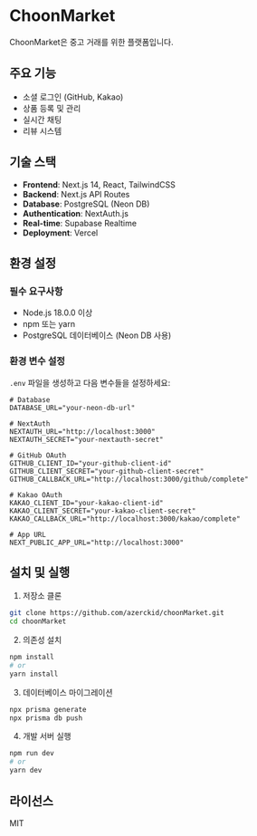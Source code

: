 # ChoonMarket

ChoonMarket은 중고 거래를 위한 플랫폼입니다.

## 주요 기능

- 소셜 로그인 (GitHub, Kakao)
- 상품 등록 및 관리
- 실시간 채팅
- 리뷰 시스템

## 기술 스택

- **Frontend**: Next.js 14, React, TailwindCSS
- **Backend**: Next.js API Routes
- **Database**: PostgreSQL (Neon DB)
- **Authentication**: NextAuth.js
- **Real-time**: Supabase Realtime
- **Deployment**: Vercel

## 환경 설정

### 필수 요구사항

- Node.js 18.0.0 이상
- npm 또는 yarn
- PostgreSQL 데이터베이스 (Neon DB 사용)

### 환경 변수 설정

`.env` 파일을 생성하고 다음 변수들을 설정하세요:

```env
# Database
DATABASE_URL="your-neon-db-url"

# NextAuth
NEXTAUTH_URL="http://localhost:3000"
NEXTAUTH_SECRET="your-nextauth-secret"

# GitHub OAuth
GITHUB_CLIENT_ID="your-github-client-id"
GITHUB_CLIENT_SECRET="your-github-client-secret"
GITHUB_CALLBACK_URL="http://localhost:3000/github/complete"

# Kakao OAuth
KAKAO_CLIENT_ID="your-kakao-client-id"
KAKAO_CLIENT_SECRET="your-kakao-client-secret"
KAKAO_CALLBACK_URL="http://localhost:3000/kakao/complete"

# App URL
NEXT_PUBLIC_APP_URL="http://localhost:3000"
```

## 설치 및 실행

1. 저장소 클론
```bash
git clone https://github.com/azerckid/choonMarket.git
cd choonMarket
```

2. 의존성 설치
```bash
npm install
# or
yarn install
```

3. 데이터베이스 마이그레이션
```bash
npx prisma generate
npx prisma db push
```

4. 개발 서버 실행
```bash
npm run dev
# or
yarn dev
```

## 라이선스

MIT